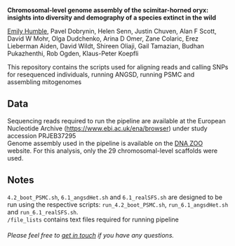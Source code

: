 **Chromosomal-level genome assembly of the scimitar-horned oryx: insights into diversity and demography of a species extinct in the wild**

[Emily Humble](http:/elhumble.github.io/), Pavel Dobrynin, Helen Senn, Justin Chuven, Alan F Scott, David W Mohr, Olga Dudchenko, Arina D Omer, Zane Colaric, Erez Lieberman Aiden, David Wildt, Shireen Oliaji, Gail Tamazian, Budhan Pukazhenthi, Rob Ogden, Klaus-Peter Koepfli

This repository contains the scripts used for aligning reads and calling SNPs for resequenced individuals, running ANGSD, running PSMC and assembling mitogenomes

Data
-------------
Sequencing reads required to run the pipeline are available at the European Nucleotide Archive (https://www.ebi.ac.uk/ena/browser) under study accession PRJEB37295  
Genome assembly used in the pipeline is available on the [DNA ZOO](www.dnazoo.org/assemblies/Oryx_dammah) website. For this analysis, only the 29 chromosomal-level scaffolds were used. 

Notes
------------- 
`4.2_boot_PSMC.sh`, `6.1_angsdHet.sh` and `6.1_realSFS.sh` are designed to be run using the respective scripts: `run_4.2_boot_PSMC.sh`, `run_6.1_angsdHet.sh` and `run_6.1_realSFS.sh`.  
`/file_lists` contains text files required for running pipeline

###### Please feel free to [get in touch](mailto:emily.humble@ed.ac.uk) if you have any questions.
